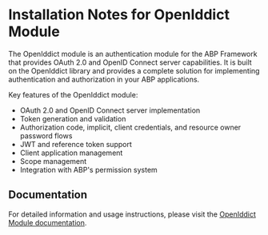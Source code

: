 # Installation Notes for OpenIddict Module

The OpenIddict module is an authentication module for the ABP Framework that provides OAuth 2.0 and OpenID Connect server capabilities. It is built on the OpenIddict library and provides a complete solution for implementing authentication and authorization in your ABP applications.

Key features of the OpenIddict module:
- OAuth 2.0 and OpenID Connect server implementation
- Token generation and validation
- Authorization code, implicit, client credentials, and resource owner password flows
- JWT and reference token support
- Client application management
- Scope management
- Integration with ABP's permission system

## Documentation

For detailed information and usage instructions, please visit the [OpenIddict Module documentation](https://abp.io/docs/latest/Modules/OpenIddict). 